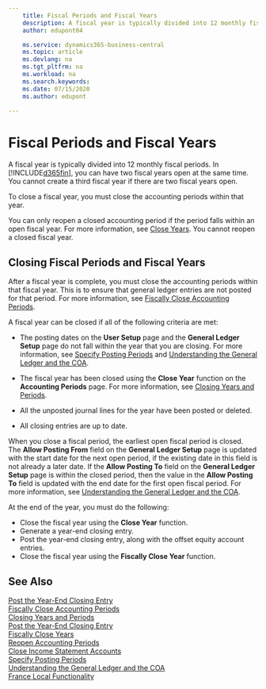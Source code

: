 ```yaml
---
    title: Fiscal Periods and Fiscal Years
    description: A fiscal year is typically divided into 12 monthly fiscal periods. In Business Central, you can have two fiscal years open at the same time.
    author: edupont04

    ms.service: dynamics365-business-central
    ms.topic: article
    ms.devlang: na
    ms.tgt_pltfrm: na
    ms.workload: na
    ms.search.keywords:
    ms.date: 07/15/2020
    ms.author: edupont

---
```

# Fiscal Periods and Fiscal Years

A fiscal year is typically divided into 12 monthly fiscal periods. In [!INCLUDE[d365fin](../../includes/d365fin_md.md)], you can have two fiscal years open at the same time. You cannot create a third fiscal year if there are two fiscal years open.  

To close a fiscal year, you must close the accounting periods within that year.  

You can only reopen a closed accounting period if the period falls within an open fiscal year. For more information, see [Close Years](how-to-close-years.md). You cannot reopen a closed fiscal year.  

## Closing Fiscal Periods and Fiscal Years

After a fiscal year is complete, you must close the accounting periods within that fiscal year. This is to ensure that general ledger entries are not posted for that period. For more information, see [Fiscally Close Accounting Periods](how-to-fiscally-close-years.md).  

A fiscal year can be closed if all of the following criteria are met:  

- The posting dates on the **User Setup** page and the **General Ledger Setup** page do not fall within the year that you are closing. For more information, see [Specify Posting Periods](../../finance-how-specify-posting-periods.md) and [Understanding the General Ledger and the COA](../../finance-general-ledger.md).  

- The fiscal year has been closed using the **Close Year** function on the **Accounting Periods** page. For more information, see [Closing Years and Periods](../../year-close-years-periods.md).  

- All the unposted journal lines for the year have been posted or deleted.  

- All closing entries are up to date.  

When you close a fiscal period, the earliest open fiscal period is closed. The **Allow Posting From** field on the **General Ledger Setup** page is updated with the start date for the next open period, if the existing date in this field is not already a later date. If the **Allow Posting To** field on the **General Ledger Setup** page is within the closed period, then the value in the **Allow Posting To** field is updated with the end date for the first open fiscal period. For more information, see [Understanding the General Ledger and the COA](../../finance-general-ledger.md).  

At the end of the year, you must do the following:  

- Close the fiscal year using the **Close Year** function.  
- Generate a year-end closing entry.  
- Post the year-end closing entry, along with the offset equity account entries.  
- Close the fiscal year using the **Fiscally Close Year** function.  

## See Also

[Post the Year-End Closing Entry](how-to-post-the-year-end-closing-entry.md)  
[Fiscally Close Accounting Periods](how-to-fiscally-close-accounting-periods.md)  
[Closing Years and Periods](../../year-close-years-periods.md)  
[Post the Year-End Closing Entry](how-to-post-the-year-end-closing-entry.md)  
[Fiscally Close Years](how-to-fiscally-close-years.md)  
[Reopen Accounting Periods](how-to-reopen-accounting-periods.md)  
[Close Income Statement Accounts](how-to-close-income-statement-accounts.md)  
[Specify Posting Periods](../../finance-how-specify-posting-periods.md)  
[Understanding the General Ledger and the COA](../../finance-general-ledger.md)  
[France Local Functionality](france-local-functionality.md)  

